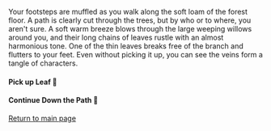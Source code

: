 Your footsteps are muffled as you walk along the soft loam of the forest floor. A path is clearly cut through the trees, but by who or to where, you aren't sure. A soft warm breeze blows through the large weeping willows around you, and their long chains of leaves rustle with an almost harmonious tone. One of the thin leaves breaks free of the branch and flutters to your feet. Even without picking it up, you can see the veins form a tangle of characters. 

#### Pick up Leaf 🍂

#### Continue Down the Path 🚶

[Return to main page](https://github.com/double-virgule)
